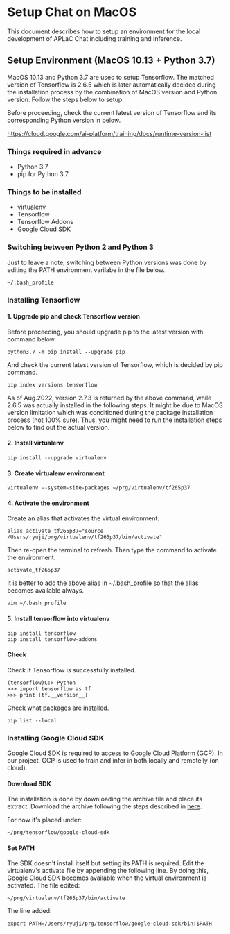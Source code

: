 # Setup Chat on MacOS
This document describes how to setup an environment for the local development of APLaC Chat including training and inference.

## Setup Environment (MacOS 10.13 + Python 3.7)
MacOS 10.13 and Python 3.7 are used to setup Tensorflow. The matched version of Tensorflow is 2.6.5 which is later automatically decided during the installation process by the combination of MacOS version and Python version.
Follow the steps below to setup.

Before proceeding, check the current latest version of Tensorflow and its corresponding Python version in below.

https://cloud.google.com/ai-platform/training/docs/runtime-version-list

### Things required in advance
* Python 3.7
* pip for Python 3.7

### Things to be installed
* virtualenv
* Tensorflow
* Tensorflow Addons
* Google Cloud SDK

### Switching between Python 2 and Python 3
Just to leave a note, switching between Python versions was done by editing the PATH environment varilabe in the file below.
```
~/.bash_profile
```

### Installing Tensorflow
#### 1. Upgrade pip and check Tensorflow version
Before proceeding, you should upgrade pip to the latest version with command below.
```
python3.7 -m pip install --upgrade pip
```
And check the current latest version of Tensorflow, which is decided by pip command.
```
pip index versions tensorflow
```

As of Aug.2022, version 2.7.3 is returned by the above command, while 2.6.5 was actually installed in the following steps. It might be due to MacOS version limitation which was conditioned during the package installation process (not 100% sure). Thus, you might need to run the installation steps below to find out the actual version.

#### 2. Install virtualenv
```
pip install --upgrade virtualenv
```
#### 3. Create virtualenv environment
```
virtualenv --system-site-packages ~/prg/virtualenv/tf265p37
```
#### 4. Activate the environment
Create an alias that activates the virtual environment.
```
alias activate_tf265p37="source /Users/ryuji/prg/virtualenv/tf265p37/bin/activate"
```
Then re-open the terminal to refresh. Then type the command to activate the environment.
```
activate_tf265p37
```

It is better to add the above alias in ~/.bash_profile so that the alias becomes available always.
```
vim ~/.bash_profile
```

#### 5. Install tensorflow into virtualenv
```
pip install tensorflow
pip install tensorflow-addons
```
#### Check
Check if Tensorflow is successfully installed.
```
(tensorflow)C:> Python
>>> import tensorflow as tf
>>> print (tf.__version__)
```
Check what packages are installed.
```
pip list --local
```

### Installing Google Cloud SDK
Google Cloud SDK is required to access to Google Cloud Platform (GCP). In our project, GCP is used to train and infer in both locally and remotelly (on cloud).
#### Download SDK
The installation is done by downloading the archive file and place its extract. Download the archive following the steps described in [here](https://cloud.google.com/sdk/docs/install-sdk).

For now it's placed under:
```
~/prg/tensorflow/google-cloud-sdk
```
#### Set PATH
The SDK doesn't install itself but setting its PATH is required.
Edit the virtualenv's activate file by appending the following line. By doing this, Google Cloud SDK becomes available when the virtual environment is activated.
The file edited:
```
~/prg/virtualenv/tf265p37/bin/activate
```
The line added:
```
export PATH=/Users/ryuji/prg/tensorflow/google-cloud-sdk/bin:$PATH
```
